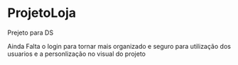 # ProjetoLoja

Prejeto para DS 

Ainda Falta o login para tornar mais organizado e seguro para utilização dos usuarios e a personlização no visual do projeto
